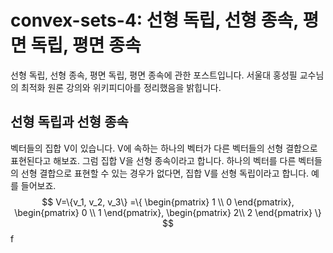 # convex-sets-4: 선형 독립, 선형 종속, 평면 독립, 평면 종속
선형 독립, 선형 종속, 평면 독립, 평면 종속에 관한 포스트입니다. 서울대 홍성필 교수님의 최적화 원론 강의와 위키피디아를 정리했음을 밝힙니다. 
## 선형 독립과 선형 종속
벡터들의 집합 V이 있습니다.  V에 속하는 하나의 벡터가 다른 벡터들의 선형 결합으로 표현된다고 해보죠. 그럼 집합 V을 선형 종속이라고 합니다. 하나의 벡터를 다른 벡터들의 선형 결합으로 표현할 수 있는 경우가 없다면, 집합 V를 선형 독립이라고 합니다.
예를 들어보죠. 
$$
V=\{v_1, v_2, v_3\}
=\{
\begin{pmatrix} 1 \\ 0 \end{pmatrix}, 
\begin{pmatrix} 0 \\ 1 \end{pmatrix},
\begin{pmatrix} 2\\ 2 \end{pmatrix}
\}
$$
f
<!--stackedit_data:
eyJoaXN0b3J5IjpbMTExMTM1MzI4NiwtOTQ2ODU3OTFdfQ==
-->